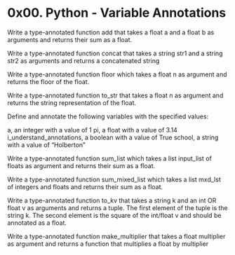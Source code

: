 <h1>0x00. Python - Variable Annotations</h1>

Write a type-annotated function add that takes a float a and a float b as arguments and returns their sum as a float.

Write a type-annotated function concat that takes a string str1 and a string str2 as arguments and returns a concatenated string

Write a type-annotated function floor which takes a float n as argument and returns the floor of the float.

Write a type-annotated function to_str that takes a float n as argument and returns the string representation of the float.

Define and annotate the following variables with the specified values:

a, an integer with a value of 1
pi, a float with a value of 3.14
i_understand_annotations, a boolean with a value of True
school, a string with a value of “Holberton”

Write a type-annotated function sum_list which takes a list input_list of floats as argument and returns their sum as a float.

Write a type-annotated function sum_mixed_list which takes a list mxd_lst of integers and floats and returns their sum as a float.

Write a type-annotated function to_kv that takes a string k and an int OR float v as arguments and returns a tuple. The first element of the tuple is the string k. The second element is the square of the int/float v and should be annotated as a float.

Write a type-annotated function make_multiplier that takes a float multiplier as argument and returns a function that multiplies a float by multiplier
